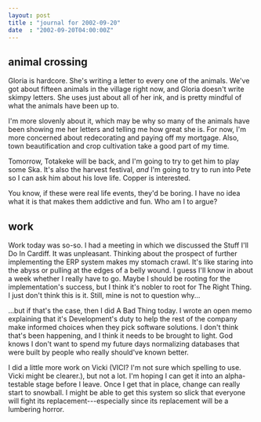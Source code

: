 ```yaml
---
layout: post
title : "journal for 2002-09-20"
date  : "2002-09-20T04:00:00Z"
---
```



## animal crossing

Gloria is hardcore.  She's writing a letter to every one of the animals.  We've got about fifteen animals in the village right now, and Gloria doesn't write skimpy letters.  She uses just about all of her ink, and is pretty mindful of what the animals have been up to. 

I'm more slovenly about it, which may be why so many of the animals have been showing me her letters and telling me how great she is.  For now, I'm more concerned about redecorating and paying off my mortgage.  Also, town beautification and crop cultivation take a good part of my time.

Tomorrow, Totakeke will be back, and I'm going to try to get him to play some Ska.  It's also the harvest festival, <em>and</em> I'm going to try to run into Pete so I can ask him about his love life.  Copper is interested.

You know, if these were real life events, they'd be boring.  I have no idea what it is that makes them addictive and fun.  Who am I to argue?

## work

Work today was so-so.  I had a meeting in which we discussed the Stuff I'll Do In Cardiff.  It was unpleasant.  Thinking about the prospect of further implementing the ERP system makes my stomach crawl.  It's like staring into the abyss or pulling at the edges of a belly wound.  I guess I'll know in about a week whether I really have to go.  Maybe I should be rooting for the implementation's success, but I think it's nobler to root for The Right Thing. I just don't think this is it.  Still, mine is not to question why...

...but if that's the case, then I did A Bad Thing today.  I wrote an open memo explaining that it's Development's duty to help the rest of the company make informed choices when they pick software solutions.  I don't think that's been happening, and I think it needs to be brought to light.  God knows I don't want to spend my future days normalizing databases that were built by people who really should've known better.

I did a little more work on Vicki (VICI?  I'm not sure which spelling to use. Vicki might be clearer.), but not a lot.  I'm hoping I can get it into an alpha-testable stage before I leave.  Once I get that in place, change can really start to snowball.  I might be able to get this system so slick that everyone will fight its replacement---especially since its replacement will be a lumbering horror.

